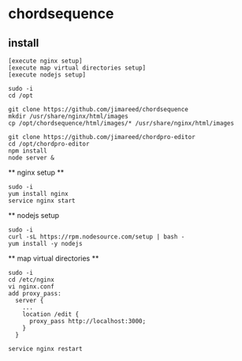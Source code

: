 # chordsequence

## install



```
[execute nginx setup]
[execute map virtual directories setup]
[execute nodejs setup]

sudo -i
cd /opt

git clone https://github.com/jimareed/chordsequence
mkdir /usr/share/nginx/html/images
cp /opt/chordsequence/html/images/* /usr/share/nginx/html/images

git clone https://github.com/jimareed/chordpro-editor
cd /opt/chordpro-editor
npm install
node server &
```


** nginx setup **

```
sudo -i
yum install nginx
service nginx start
```

** nodejs setup

```
sudo -i
curl -sL https://rpm.nodesource.com/setup | bash -
yum install -y nodejs
```


** map virtual directories **

```
sudo -i
cd /etc/nginx
vi nginx.conf
add proxy_pass:
  server {
    ...
    location /edit {
      proxy_pass http://localhost:3000;
    }
  }

service nginx restart
```
